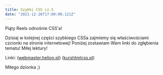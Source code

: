 ```yaml
---
title: Szybki CSS cz.5
date: "2021-12-26T17:00:00.121Z"
---
```


Piąty Reels odnośnie CSS'a!

Dzisiaj w kolejnej części szybkiego CSSa zajmiemy się właściwościami czcionki na stronie internetowej! Poniżej zostawiam Wam linki do zgłębienia tematu! Miłej lektury!

Linki:
([webmaster.helion.pl](http://webmaster.helion.pl/index.php/pcss-wlasciwosci-czcionki))
([kurshtmlcss.pl](http://www.kurshtmlcss.pl/kurs-css/lekcja4-czcionki.php))


Miłego dzionka ;)
